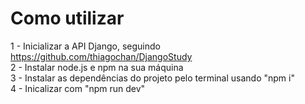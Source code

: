 # Como utilizar

1 - Inicializar a API Django, seguindo https://github.com/thiagochan/DjangoStudy <br>
2 - Instalar node.js e npm na sua máquina <br>
3 - Instalar as dependências do projeto pelo terminal usando "npm i" <br>
4 - Inicalizar com "npm run dev" <br>
